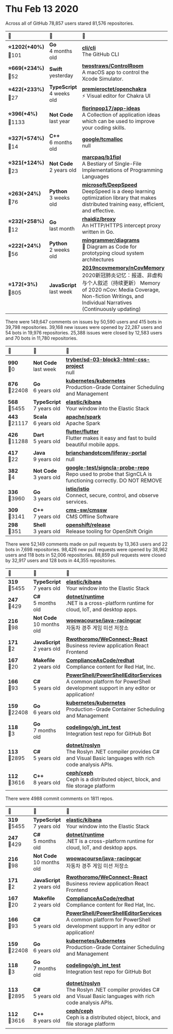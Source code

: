 # Thu Feb 13 2020

Across all of GitHub 78,857 users stared 
81,576 repositories. 

| :page_with_curl: | :calendar: | :page_with_curl: |
| :--- | :--- | :--- |
| **:star:1202(+40%)**<br>:twisted_rightwards_arrows:101 | **Go**<br>4 months old | **[cli/cli](https://github.com/cli/cli)**<br>The GitHub CLI |
| **:star:669(+234%)**<br>:twisted_rightwards_arrows:52 | **Swift**<br>yesterday | **[twostraws/ControlRoom](https://github.com/twostraws/ControlRoom)**<br>A macOS app to control the Xcode Simulator. |
| **:star:422(+233%)**<br>:twisted_rightwards_arrows:27 | **TypeScript**<br>4 weeks old | **[premieroctet/openchakra](https://github.com/premieroctet/openchakra)**<br>⚡️ Visual editor for Chakra UI |
| **:star:396(+4%)**<br>:twisted_rightwards_arrows:1133 | **Not Code**<br>last year | **[florinpop17/app-ideas](https://github.com/florinpop17/app-ideas)**<br>A Collection of application ideas which can be used to improve your coding skills. |
| **:star:327(+574%)**<br>:twisted_rightwards_arrows:14 | **C++**<br>6 months old | **[google/tcmalloc](https://github.com/google/tcmalloc)**<br>null |
| **:star:321(+124%)**<br>:twisted_rightwards_arrows:23 | **Not Code**<br>2 years old | **[marcpaq/b1fipl](https://github.com/marcpaq/b1fipl)**<br>A Bestiary of Single-File Implementations of Programming Languages |
| **:star:263(+24%)**<br>:twisted_rightwards_arrows:76 | **Python**<br>3 weeks old | **[microsoft/DeepSpeed](https://github.com/microsoft/DeepSpeed)**<br>DeepSpeed is a deep learning optimization library that makes distributed training easy, efficient, and effective. |
| **:star:232(+258%)**<br>:twisted_rightwards_arrows:12 | **Go**<br>last month | **[rhaidiz/broxy](https://github.com/rhaidiz/broxy)**<br>  An HTTP/HTTPS intercept proxy written in Go. |
| **:star:222(+24%)**<br>:twisted_rightwards_arrows:56 | **Python**<br>2 weeks old | **[mingrammer/diagrams](https://github.com/mingrammer/diagrams)**<br>:art: Diagram as Code for prototyping cloud system architectures |
| **:star:172(+3%)**<br>:twisted_rightwards_arrows:805 | **JavaScript**<br>last week | **[2019ncovmemory/nCovMemory](https://github.com/2019ncovmemory/nCovMemory)**<br>2020新冠肺炎记忆：报道、非虚构与个人叙述（持续更新） Memory of 2020 nCov: Media Coverage, Non-fiction Writings, and Individual Narratives (Continuously updating) |

There were 149,647 comments on issues by 50,590 users and 415 bots in 39,798 repositories.
39,168 new issues were opened by 22,287 users and 54 bots in 19,976 repositories.
25,388 issues were closed by 12,583 users and 70 bots in 11,780 repositories.

| :speech_balloon: | :calendar: | :page_with_curl: |
| :--- | :--- | :--- |
| **990**<br>:twisted_rightwards_arrows:0 | **Not Code**<br>last week | **[tryber/sd-03-block3-html-css-project](https://github.com/tryber/sd-03-block3-html-css-project)**<br>null |
| **876**<br>:twisted_rightwards_arrows:22408 | **Go**<br>6 years old | **[kubernetes/kubernetes](https://github.com/kubernetes/kubernetes)**<br>Production-Grade Container Scheduling and Management |
| **568**<br>:twisted_rightwards_arrows:5455 | **TypeScript**<br>7 years old | **[elastic/kibana](https://github.com/elastic/kibana)**<br>Your window into the Elastic Stack |
| **443**<br>:twisted_rightwards_arrows:21117 | **Scala**<br>6 years old | **[apache/spark](https://github.com/apache/spark)**<br>Apache Spark |
| **426**<br>:twisted_rightwards_arrows:11288 | **Dart**<br>5 years old | **[flutter/flutter](https://github.com/flutter/flutter)**<br>Flutter makes it easy and fast to build beautiful mobile apps. |
| **417**<br>:twisted_rightwards_arrows:22 | **Java**<br>9 years old | **[brianchandotcom/liferay-portal](https://github.com/brianchandotcom/liferay-portal)**<br>null |
| **382**<br>:twisted_rightwards_arrows:4 | **Not Code**<br>3 years old | **[google-test/signcla-probe-repo](https://github.com/google-test/signcla-probe-repo)**<br>Repo used to probe that SignCLA is functioning correctly.  DO NOT REMOVE |
| **336**<br>:twisted_rightwards_arrows:3960 | **Go**<br>3 years old | **[istio/istio](https://github.com/istio/istio)**<br>Connect, secure, control, and observe services. |
| **309**<br>:twisted_rightwards_arrows:3141 | **C++**<br>7 years old | **[cms-sw/cmssw](https://github.com/cms-sw/cmssw)**<br>CMS Offline Software |
| **298**<br>:twisted_rightwards_arrows:351 | **Shell**<br>3 years old | **[openshift/release](https://github.com/openshift/release)**<br>Release tooling for OpenShift Origin |

There were 52,149 comments made on pull requests by 13,363 users and 22 bots in 7,698 repositories.
98,426 new pull requests were opened by 38,962 users and 118 bots in 52,006 repositories.
88,859 pull requests were closed by 32,917 users and 128 bots in 44,355 repositories.

| :speech_balloon: | :calendar: | :page_with_curl: |
| :--- | :--- | :--- |
| **319**<br>:twisted_rightwards_arrows:5455 | **TypeScript**<br>7 years old | **[elastic/kibana](https://github.com/elastic/kibana)**<br>Your window into the Elastic Stack |
| **247**<br>:twisted_rightwards_arrows:429 | **C#**<br>5 months old | **[dotnet/runtime](https://github.com/dotnet/runtime)**<br>.NET is a cross-platform runtime for cloud, IoT, and desktop apps. |
| **216**<br>:twisted_rightwards_arrows:98 | **Not Code**<br>10 months old | **[woowacourse/java-racingcar](https://github.com/woowacourse/java-racingcar)**<br>자동차 경주 게임 미션 저장소 |
| **171**<br>:twisted_rightwards_arrows:2 | **JavaScript**<br>2 years old | **[Rwothoromo/WeConnect-React](https://github.com/Rwothoromo/WeConnect-React)**<br>Business review application React Frontend |
| **167**<br>:twisted_rightwards_arrows:20 | **Makefile**<br>2 years old | **[ComplianceAsCode/redhat](https://github.com/ComplianceAsCode/redhat)**<br>Compliance content for Red Hat, Inc. |
| **166**<br>:twisted_rightwards_arrows:93 | **C#**<br>5 years old | **[PowerShell/PowerShellEditorServices](https://github.com/PowerShell/PowerShellEditorServices)**<br>A common platform for PowerShell development support in any editor or application! |
| **159**<br>:twisted_rightwards_arrows:22408 | **Go**<br>6 years old | **[kubernetes/kubernetes](https://github.com/kubernetes/kubernetes)**<br>Production-Grade Container Scheduling and Management |
| **118**<br>:twisted_rightwards_arrows:3 | **Go**<br>7 months old | **[codelingo/gh_int_test](https://github.com/codelingo/gh_int_test)**<br>Integration test repo for GitHub Bot |
| **113**<br>:twisted_rightwards_arrows:2895 | **C#**<br>5 years old | **[dotnet/roslyn](https://github.com/dotnet/roslyn)**<br>The Roslyn .NET compiler provides C# and Visual Basic languages with rich code analysis APIs. |
| **112**<br>:twisted_rightwards_arrows:3616 | **C++**<br>8 years old | **[ceph/ceph](https://github.com/ceph/ceph)**<br>Ceph is a distributed object, block, and file storage platform  |

There were 4988 commit comments on 1811 repos.

| :speech_balloon: | :calendar: | :page_with_curl: |
| :--- | :--- | :--- |
| **319**<br>:twisted_rightwards_arrows:5455 | **TypeScript**<br>7 years old | **[elastic/kibana](https://github.com/elastic/kibana)**<br>Your window into the Elastic Stack |
| **247**<br>:twisted_rightwards_arrows:429 | **C#**<br>5 months old | **[dotnet/runtime](https://github.com/dotnet/runtime)**<br>.NET is a cross-platform runtime for cloud, IoT, and desktop apps. |
| **216**<br>:twisted_rightwards_arrows:98 | **Not Code**<br>10 months old | **[woowacourse/java-racingcar](https://github.com/woowacourse/java-racingcar)**<br>자동차 경주 게임 미션 저장소 |
| **171**<br>:twisted_rightwards_arrows:2 | **JavaScript**<br>2 years old | **[Rwothoromo/WeConnect-React](https://github.com/Rwothoromo/WeConnect-React)**<br>Business review application React Frontend |
| **167**<br>:twisted_rightwards_arrows:20 | **Makefile**<br>2 years old | **[ComplianceAsCode/redhat](https://github.com/ComplianceAsCode/redhat)**<br>Compliance content for Red Hat, Inc. |
| **166**<br>:twisted_rightwards_arrows:93 | **C#**<br>5 years old | **[PowerShell/PowerShellEditorServices](https://github.com/PowerShell/PowerShellEditorServices)**<br>A common platform for PowerShell development support in any editor or application! |
| **159**<br>:twisted_rightwards_arrows:22408 | **Go**<br>6 years old | **[kubernetes/kubernetes](https://github.com/kubernetes/kubernetes)**<br>Production-Grade Container Scheduling and Management |
| **118**<br>:twisted_rightwards_arrows:3 | **Go**<br>7 months old | **[codelingo/gh_int_test](https://github.com/codelingo/gh_int_test)**<br>Integration test repo for GitHub Bot |
| **113**<br>:twisted_rightwards_arrows:2895 | **C#**<br>5 years old | **[dotnet/roslyn](https://github.com/dotnet/roslyn)**<br>The Roslyn .NET compiler provides C# and Visual Basic languages with rich code analysis APIs. |
| **112**<br>:twisted_rightwards_arrows:3616 | **C++**<br>8 years old | **[ceph/ceph](https://github.com/ceph/ceph)**<br>Ceph is a distributed object, block, and file storage platform  |

